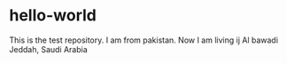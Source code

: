 # hello-world
This is the test repository. I am from pakistan. Now I am living ij Al bawadi Jeddah, Saudi Arabia

